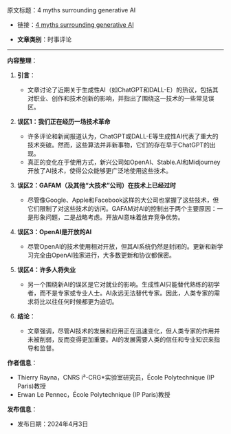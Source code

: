  原文标题：4 myths surrounding generative AI
  - 链接：[4 myths surrounding generative AI](https://www.polytechnique-insights.com/en/columns/digital/the-4-myths-of-generative-ai/?utm_source=Polytechnique+Insights+%28english%29&utm_campaign=1dcda52a0c-EMAIL_CAMPAIGN_2024_06_12_EN_COPY_01&utm_medium=email&utm_term=0_-bf0bd5a865-577699932)

- **文章类别**：时事评论

---
**内容整理**：
1. **引言**：
   - 文章讨论了近期关于生成性AI（如ChatGPT和DALL-E）的热议，包括其对职业、创作和技术创新的影响，并指出了围绕这一技术的一些常见误区。

2. **误区1：我们正在经历一场技术革命**
   - 许多评论和新闻报道认为，ChatGPT或DALL-E等生成性AI代表了重大的技术突破。然而，这些算法并非新事物，它们的存在早于ChatGPT的出现。
   - 真正的变化在于使用方式，新兴公司如OpenAI、Stable.AI和Midjourney开放了AI技术，使得公众能够更广泛地使用这些技术。

3. **误区2：GAFAM（及其他“大技术”公司）在技术上已经过时**
   - 尽管像Google、Apple和Facebook这样的大公司也掌握了这些技术，但它们限制了对这些技术的访问。GAFAM对AI的控制出于两个主要原因：一是形象问题，二是战略考虑。开放AI意味着放弃竞争优势。

4. **误区3：OpenAI是开放的AI**
   - 尽管OpenAI的技术使用相对开放，但其AI系统仍然是封闭的。更新和新学习完全由OpenAI独家进行，大多数更新和协议都保密。

5. **误区4：许多人将失业**
   - 另一个围绕新AI的误区是它对就业的影响。生成性AI只能替代熟练的初学者，而不是专家或专业人士。AI永远无法替代专家。因此，人类专家的需求将比以往任何时候都更为迫切。

6. **结论**：
   - 文章强调，尽管AI技术的发展和应用正在迅速变化，但人类专家的作用并未被削弱，反而变得更加重要。AI的发展需要人类的信任和专业知识来指导和监督。

**作者信息**：
- Thierry Rayna，CNRS i³-CRG*实验室研究员，École Polytechnique (IP Paris)教授
- Erwan Le Pennec，École Polytechnique (IP Paris)教授

**发布信息**：
- 发布日期：2024年4月3日
